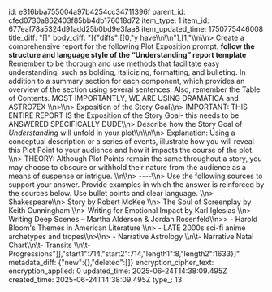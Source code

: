 id: e316bba755004a97b4254cc34711396f
parent_id: cfed0730a862403f85bb4db176018d72
item_type: 1
item_id: 677eaf78a5324d91add25b0bd9e3faa8
item_updated_time: 1750775446008
title_diff: "[]"
body_diff: "[{\"diffs\":[[0,\"y have\\\n\\\n\"],[1,\"\\\n\\\n> Create a comprehensive report for the following  Plot Exposition prompt. **follow the structure and language style of the “Understanding” report template** Remember to be thorough and use methods that facilitate easy understanding, such as bolding, italicizing, formatting, and bulleting. In addition to a summary section for each component, which provides an overview of the section using several sentences. Also, remember the Table of Contents. MOST IMPORTANTLY, WE ARE USING DRAMATICA and ASTRO7EX \\\n>\\\n> Exposition of the Story Goal\\\n> IMPORTANT: THIS ENTIRE REPORT IS the Exposition of the Story Goal- this needs to be ANSWERED SPECIFICALLY DUDE\\\n> Describe how the Story Goal of *Understanding* will unfold in your plot\\\n\\\n\\\n> Explanation:  Using a conceptual description or a series of events, illustrate how you will reveal this Plot Point to your audience and how it impacts the course of the plot. \\\n> THEORY: Although Plot Points remain the same throughout a story, you may choose to obscure or withhold their nature from the audience as a means of suspense or intrigue. \\\n\\\n> ----\\\n> Use the following sources to support your answer. Provide examples in which the answer is reinforced by the sources below. Use bullet points and clear language. \\\n> Shakespeare\\\n> Story by Robert McKee \\\n> The Soul of Screenplay by Keith Cunningham \\\n> Writing for Emotional Impact by Karl Iglesias \\\n> Writing Deep Scenes – Martha Alderson & Jordan Rosenfeld\\\n>> - Harold Bloom's Themes in American Literature \\\n> - LATE 2000s sci-fi anime archetypes and tropes\\\n>\\\n> - Narrative Astrology \\\n\\t- Narrative Natal Chart\\\n\\t- Transits \\\n\\t- Progressions\"]],\"start1\":714,\"start2\":714,\"length1\":8,\"length2\":1633}]"
metadata_diff: {"new":{},"deleted":[]}
encryption_cipher_text: 
encryption_applied: 0
updated_time: 2025-06-24T14:38:09.495Z
created_time: 2025-06-24T14:38:09.495Z
type_: 13